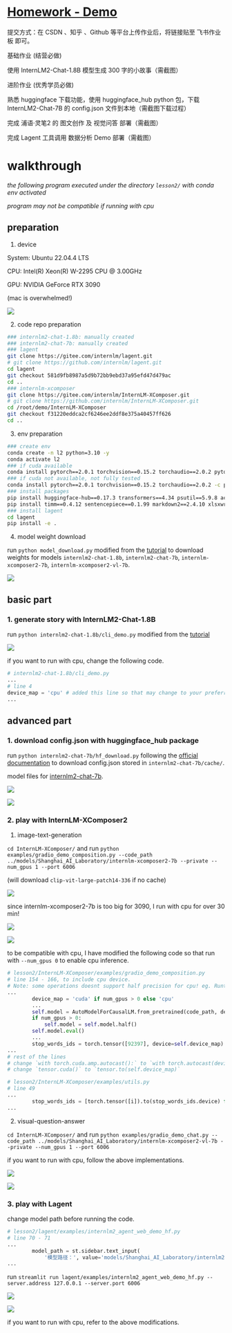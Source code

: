 # [Homework - Demo](https://github.com/InternLM/Tutorial/blob/camp2/helloworld/homework.md)

提交方式：在 CSDN 、知乎 、Github 等平台上传作业后，将链接贴至 飞书作业板 即可。

基础作业 (结营必做)

使用 InternLM2-Chat-1.8B 模型生成 300 字的小故事（需截图）

进阶作业 (优秀学员必做)

熟悉 huggingface 下载功能，使用 huggingface_hub python 包，下载 InternLM2-Chat-7B 的 config.json 文件到本地（需截图下载过程）

完成 浦语·灵笔2 的 图文创作 及 视觉问答 部署（需截图）

完成 Lagent 工具调用 数据分析 Demo 部署（需截图）

# walkthrough

*the following program executed under the directory `lesson2/` with conda env activated*

*program may not be compatible if running with cpu*

## preparation

1. device

System: Ubuntu 22.04.4 LTS

CPU: Intel(R) Xeon(R) W-2295 CPU @ 3.00GHz

GPU: NVIDIA GeForce RTX 3090

(mac is overwhelmed!)

![](images/mac.png)

2. code repo preparation

```bash
### internlm2-chat-1.8b: manually created
### internlm2-chat-7b: manually created
### lagent
git clone https://gitee.com/internlm/lagent.git
# git clone https://github.com/internlm/lagent.git
cd lagent
git checkout 581d9fb8987a5d9b72bb9ebd37a95efd47d479ac
cd ..
### internlm-xcomposer
git clone https://gitee.com/internlm/InternLM-XComposer.git
# git clone https://github.com/internlm/InternLM-XComposer.git
cd /root/demo/InternLM-XComposer
git checkout f31220eddca2cf6246ee2ddf8e375a40457ff626
cd ..
```

3. env preparation

```bash
### create env
conda create -n l2 python=3.10 -y
conda activate l2
### if cuda available
conda install pytorch==2.0.1 torchvision==0.15.2 torchaudio==2.0.2 pytorch-cuda=11.7 -c pytorch -c nvidia
### if cuda not available, not fully tested
conda install pytorch==2.0.1 torchvision==0.15.2 torchaudio==2.0.2 -c pytorch
### install packages
pip install huggingface-hub==0.17.3 transformers==4.34 psutil==5.9.8 accelerate==0.24.1 streamlit==1.32.2  matplotlib==3.8.3 modelscope==1.9.5 sentencepiece==0.1.99
pip install timm==0.4.12 sentencepiece==0.1.99 markdown2==2.4.10 xlsxwriter==3.1.2 gradio==4.13.0
### install lagent
cd lagent
pip install -e .
```

4. model weight download

run `python model_download.py` modified from the [tutorial](https://github.com/InternLM/Tutorial/blob/camp2/helloworld/hello_world.md#22-%E4%B8%8B%E8%BD%BD-internlm2-chat-18b-%E6%A8%A1%E5%9E%8B) to download weights for models `internlm2-chat-1.8b`, `internlm2-chat-7b`, `internlm-xcomposer2-7b`, `internlm-xcomposer2-vl-7b`.

![](images/model_download.png) 

## basic part
### 1. generate story with InternLM2-Chat-1.8B

run `python internlm2-chat-1.8b/cli_demo.py` modified from the [tutorial](https://github.com/InternLM/Tutorial/blob/camp2/helloworld/hello_world.md#23-%E8%BF%90%E8%A1%8C-cli_demo)

![](images/300_story.png)

if you want to run with cpu, change the following code.
```python
# internlm2-chat-1.8b/cli_demo.py
...
# line 4
device_map = 'cpu' # added this line so that may change to your preferred device
...
```

## advanced part
### 1. download config.json with huggingface_hub package

run `python internlm2-chat-7b/hf_download.py` following the [official documentation](https://huggingface.co/docs/huggingface_hub/quick-start#download-files) to download config.json stored in `internlm2-chat-7b/cache/`.

model files for [internlm2-chat-7b](https://huggingface.co/internlm/internlm2-chat-7b/tree/main).

![](images/hf_download.png)

![](images/config.png)

### 2. play with InternLM-XComposer2

1. image-text-generation

`cd InternLM-XComposer/` and run `python examples/gradio_demo_composition.py --code_path ../models/Shanghai_AI_Laboratory/internlm-xcomposer2-7b --private --num_gpus 1 --port 6006`

(will download `clip-vit-large-patch14-336` if no cache)

![](images/vit_download.png)

since internlm-xcomposer2-7b is too big for 3090, I run with cpu for over 30 min!

![](images/img_txt_web.png)

![](images/img_txt_cmd.png)

to be compatible with cpu, I have modified the following code so that run with `--num_gpus 0` to enable cpu inference.
```python
# lesson2/InternLM-XComposer/examples/gradio_demo_composition.py
# line 154 - 166, to include cpu device. 
# Note: some operations doesnt support half precision for cpu! eg. RuntimeError: "addmm_impl_cpu_" not implemented for 'Half'
...
        device_map = 'cuda' if num_gpus > 0 else 'cpu' 
        ...
        self.model = AutoModelForCausalLM.from_pretrained(code_path, device_map=self.device_map, trust_remote_code=True)
        if num_gpus > 0:
            self.model = self.model.half()
        self.model.eval()
        ...
        stop_words_ids = torch.tensor([92397], device=self.device_map)
...
# rest of the lines
# change `with torch.cuda.amp.autocast():` to `with torch.autocast(device_type=self.device_map):`
# change `tensor.cuda()` to `tensor.to(self.device_map)`
```
```python
# lesson2/InternLM-XComposer/examples/utils.py
# line 49
...
        stop_words_ids = [torch.tensor([i]).to(stop_words_ids.device) for i in stop_words_ids]
...
```

2. visual-question-answer

`cd InternLM-XComposer/` and run `python examples/gradio_demo_chat.py --code_path ../models/Shanghai_AI_Laboratory/internlm-xcomposer2-vl-7b --private --num_gpus 1 --port 6006`

if you want to run with cpu, follow the above implementations.

![](images/vqa_web.png)

![](images/vqa_cmd.png)


### 3. play with Lagent

change model path before running the code.
```python
# lesson2/lagent/examples/internlm2_agent_web_demo_hf.py
# line 70 - 71
...
        model_path = st.sidebar.text_input(
            '模型路径：', value='models/Shanghai_AI_Laboratory/internlm2-chat-7b')
...
```

run `streamlit run lagent/examples/internlm2_agent_web_demo_hf.py --server.address 127.0.0.1 --server.port 6006`

![](images/lagent_web.png)

![](images/lagent_cmd.png)

if you want to run with cpu, refer to the above modifications.
